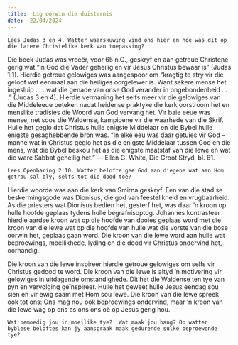 ```yaml
---
title:  Lig oorwin die duisternis
date:  22/04/2024
---
```


`Lees Judas 3 en 4. Watter waarskuwing vind ons hier en hoe was dit op die latere Christelike kerk van toepassing?`

Die boek Judas was vroeër, voor 65 n.C., geskryf en aan getroue Christene gerig wat “in God die Vader geheilig en vir Jesus Christus bewaar is” (Judas 1:1). Hierdie getroue gelowiges was aangespoor om “kragtig te stry vir die geloof wat eenmaal aan die heiliges oorgelewer is. Want sekere mense het ingesluip . . . wat die genade van onse God verander in ongebondenheid . . .” (Judas 3 en 4). Hierdie vermaning het selfs meer vir die gelowiges van die Middeleeue beteken nadat heidense praktyke die kerk oorstroom het en menslike tradisies die Woord van God vervang het. Vir baie eeue was mense, net soos die Waldense, kampioene vir die waarhede van die Skrif. Hulle het geglo dat Christus hulle enigste Middelaar en die Bybel hulle enigste gesaghebbende bron was. “In elke eeu was daar getuies vir God – manne wat in Christus geglo het as die enigste Middelaar tussen God en die mens, wat die Bybel beskou het as die enigste maatstaf van die lewe en wat die ware Sabbat geheilig het.” — Ellen G. White, Die Groot Stryd, bl. 61.

`Lees Openbaring 2:10. Watter belofte gee God aan diegene wat aan Hom getrou sal bly, selfs tot die dood toe?`

Hierdie woorde was aan die kerk van Smirna geskryf. Een van die stad se beskermingsgode was Dionisus, die god van feestelikheid en vrugbaarheid.  As die priesters wat Dionisus bedien het, gesterf het, was daar ’n kroon op hulle hoofde geplaas tydens hulle begrafnisoptog. Johannes kontrasteer hierdie aardse kroon wat op die hoofde van dooies geplaas word met die kroon van die lewe wat op die hoofde van hulle wat die vorste van die bose oorwin het, geplaas gaan word. Die kroon van die lewe word aan hulle wat beproewings, moeilikhede, lyding en die dood vir Christus ondervind het, oorhandig.

Die kroon van die lewe inspireer hierdie getroue gelowiges om selfs vir Christus gedood te word. Die kroon van die lewe is altyd ’n motivering vir gelowiges in uitdagende omstandighede. Dit het die Waldense ten tye van pyn en vervolging geïnspireer. Hulle het geweet hulle Jesus eendag sou sien en vir ewig saam met Hom sou lewe. Die kroon van die lewe spreek ook tot ons:  Ons mag nou ook beproewings ondervind, maar ’n kroon van die lewe wag op ons as ons ons oë op Jesus gerig hou.

`Wat bemoedig jou in moeilike tye?  Wat maak jou bang? Op watter byblese beloftes kan jy aanspraak maak gedurende sulke beproewende tye?`